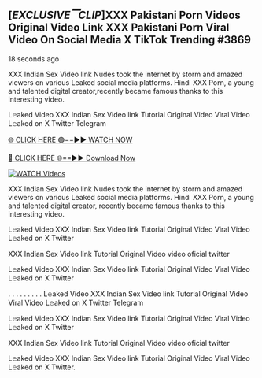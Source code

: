 ## [*EXCLUSIVE▔CLIP*]XXX Pakistani Porn Videos Original Video Link XXX Pakistani Porn Viral Video On Social Media X TikTok Trending #3869

18 seconds ago

XXX Indian Sex Video link Nudes took the internet by storm and amazed viewers on various Leaked social media platforms. Hindi XXX Porn, a young and talented digital creator,recently became famous thanks to this interesting video.

L𝚎aked Video XXX Indian Sex Video link Tutorial Original Video Viral Video L𝚎aked on X Twitter Telegram

[🌐 CLICK HERE 🟢==►► WATCH NOW](https://dekho-ki-hoy-07-2k25.blogspot.com/2025/01/viral-tv.html)

[🔴 CLICK HERE 🌐==►► Download Now](https://dekho-ki-hoy-07-2k25.blogspot.com/2025/01/viral-tv.html)

[![WATCH Videos](https://i.imgur.com/PlrYii1.png)](https://dekho-ki-hoy-07-2k25.blogspot.com/2025/01/viral-tv.html)

XXX Indian Sex Video link Nudes took the internet by storm and amazed viewers on various Leaked social media platforms. Hindi XXX Porn, a young and talented digital creator, recently became famous thanks to this interesting video.

L𝚎aked Video XXX Indian Sex Video link Tutorial Original Video Viral Video L𝚎aked on X Twitter

XXX Indian Sex Video link Tutorial Original Video video oficial twitter

L𝚎aked Video XXX Indian Sex Video link Tutorial Original Video Viral Video L𝚎aked on X Twitter

. . . . . . . . . L𝚎aked Video XXX Indian Sex Video link Tutorial Original Video Viral Video L𝚎aked on X Twitter Telegram

L𝚎aked Video XXX Indian Sex Video link Tutorial Original Video Viral Video L𝚎aked on X Twitter

XXX Indian Sex Video link Tutorial Original Video video oficial twitter

L𝚎aked Video XXX Indian Sex Video link Tutorial Original Video Viral Video L𝚎aked on X Twitter.